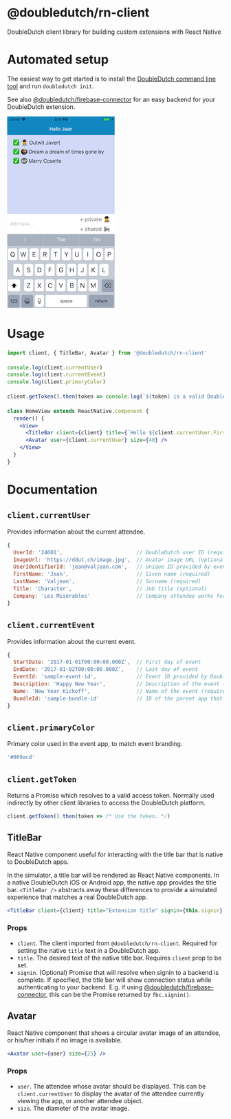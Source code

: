 @doubledutch/rn-client
======================

DoubleDutch client library for building custom extensions with React Native

# Automated setup

The easiest way to get started is to install the [DoubleDutch command line tool](https://github.com/doubledutch/cli) and run `doubledutch init`.

See also [@doubledutch/firebase-connector](https://github.com/doubledutch/firebase-connector)
for an easy backend for your DoubleDutch extension.

![Screenshot of sample DoubleDutch extension using rn-client](https://github.com/doubledutch/rn-client/raw/master/samples/rn-sample.png)

# Usage

```jsx
import client, { TitleBar, Avatar } from '@doubledutch/rn-client'

console.log(client.currentUser)
console.log(client.currentEvent)
console.log(client.primaryColor)

client.getToken().then(token => console.log(`${token} is a valid DoubleDutch access token, usually used indirectly by other client libraries.`))

class HomeView extends ReactNative.Component {
  render() {
    <View>
      <TitleBar client={client} title={`Hello ${client.currentUser.FirstName}`} />
      <Avatar user={client.currentUser} size={40} />
    </View>
  }
}
```

# Documentation

## `client.currentUser`

Provides information about the current attendee.

```javascript
{
  UserId: '24601',                        // DoubleDutch user ID (required)
  ImageUrl: 'https://ddut.ch/image.jpg',  // Avatar image URL (optional)
  UserIdentifierId: 'jean@valjean.com',   // Unique ID provided by event organizer (required)
  FirstName: 'Jean',                      // Given name (required)
  LastName: 'Valjean',                    // Surname (required)
  Title: 'Character',                     // Job title (optional)
  Company: 'Les Misérables'               // Company attendee works for (optional)
}
```

## `client.currentEvent`

Provides information about the current event.

```javascript
{
  StartDate: '2017-01-01T00:00:00.000Z',  // First day of event
  EndDate: '2017-01-02T00:00:00.000Z',    // Last day of event
  EventId: 'sample-event-id',             // Event ID provided by DoubleDutch (required)
  Description: 'Happy New Year',          // Description of the event (optional)
  Name: 'New Year Kickoff',               // Name of the event (required)
  BundleId: 'sample-bundle-id'            // ID of the parent app that contains this event
}
```

## `client.primaryColor`

Primary color used in the event app, to match event branding.

```javascript
'#009acd'
```

## `client.getToken`

Returns a Promise which resolves to a valid access token.  Normally used
indirectly by other client libraries to access the DoubleDutch platform.

```javascript
client.getToken().then(token => /* Use the token. */)
```

## TitleBar

React Native component useful for interacting with the title bar that is native
to DoubleDutch apps.

In the simulator, a title bar will be rendered as React Native components. In a
native DoubleDutch iOS or Android app, the native app provides the title bar.
`<TitleBar />` abstracts away these differences to provide a simulated
experience that matches a real DoubleDutch app.

```jsx
<TitleBar client={client} title="Extension title" signin={this.signin} />
```

### Props

- `client`. The client imported from `@doubledutch/rn-client`. Required for
  setting the native `title` text in a DoubleDutch app.
- `title`. The desired text of the native title bar. Requires `client` prop to
  be set.
- `signin`. (Optional) Promise that will resolve when signin to a backend is
  complete.  If specified, the title bar will show connection status while 
  authenticating to your backend.  E.g. if using
  [@doubledutch/firebase-connector](https://github.com/doubledutch/firebase-connector),
  this can be the Promise returned by `fbc.signin()`.

## Avatar

React Native component that shows a circular avatar image of an attendee, or
his/her initials if no image is available.

```jsx
<Avatar user={user} size={25} />
```

### Props

- `user`. The attendee whose avatar should be displayed. This can be
  `client.currentUser` to display the avatar of the attendee currently viewing
  the app, or another attendee object.
- `size`. The diameter of the avatar image.